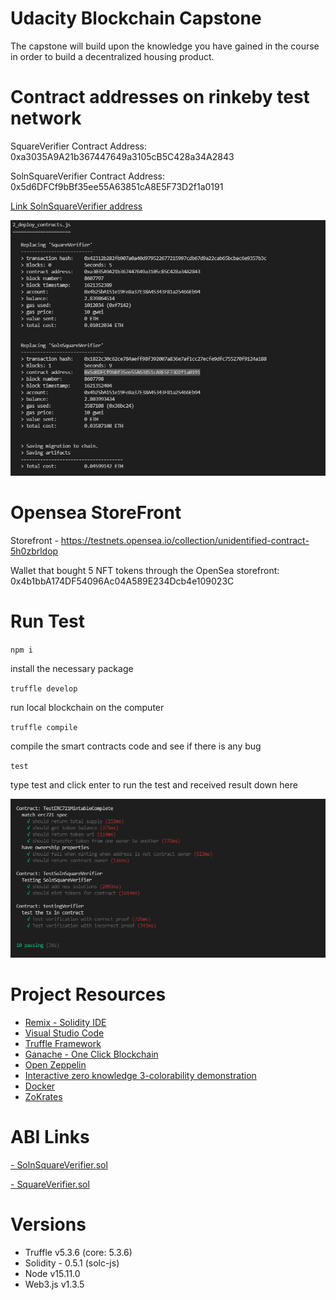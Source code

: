 # Udacity Blockchain Capstone

The capstone will build upon the knowledge you have gained in the course in order to build a decentralized housing product. 

# Contract addresses on rinkeby test network

SquareVerifier Contract Address: 0xa3035A9A21b367447649a3105cB5C428a34A2843

SolnSquareVerifier Contract Address: 0x5d6DFCf9bBf35ee55A63851cA8E5F73D2f1a0191

[Link SolnSquareVerifier address](https://rinkeby.etherscan.io/address/0x5d6DFCf9bBf35ee55A63851cA8E5F73D2f1a0191)

![](Contract%20addresses.PNG)

# Opensea StoreFront

Storefront - https://testnets.opensea.io/collection/unidentified-contract-5h0zbrldop

Wallet that bought 5 NFT tokens through the OpenSea storefront: 0x4b1bbA174DF54096Ac04A589E234Dcb4e109023C

# Run Test

`npm i`

install the necessary package

`truffle develop`

run local blockchain on the computer

`truffle compile` 

compile the smart contracts code and see if there is any bug

`test`

type test and click enter to run the test and received result down here

![](testpassed.PNG)

# Project Resources

* [Remix - Solidity IDE](https://remix.ethereum.org/)
* [Visual Studio Code](https://code.visualstudio.com/)
* [Truffle Framework](https://truffleframework.com/)
* [Ganache - One Click Blockchain](https://truffleframework.com/ganache)
* [Open Zeppelin ](https://openzeppelin.org/)
* [Interactive zero knowledge 3-colorability demonstration](http://web.mit.edu/~ezyang/Public/graph/svg.html)
* [Docker](https://docs.docker.com/install/)
* [ZoKrates](https://github.com/Zokrates/ZoKrates)

# ABI Links

[- SolnSquareVerifier.sol](https://github.com/MuhdRaffiq/zk-RealEstate-token/blob/master2/build/contracts/SolnSquareVerifier.json)



[- SquareVerifier.sol](https://github.com/MuhdRaffiq/zk-RealEstate-token/blob/master2/build/contracts/SquareVerifier.json)

# Versions

* Truffle v5.3.6 (core: 5.3.6)
* Solidity - 0.5.1 (solc-js)
* Node v15.11.0
* Web3.js v1.3.5
